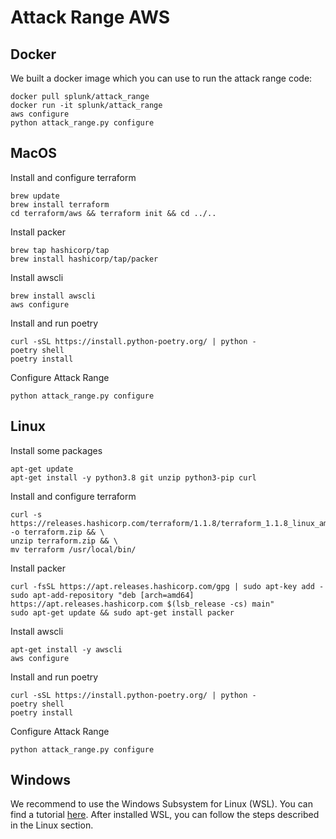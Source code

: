 # Attack Range AWS

## Docker
We built a docker image which you can use to run the attack range code:
````console
docker pull splunk/attack_range
docker run -it splunk/attack_range
aws configure
python attack_range.py configure
````

## MacOS
Install and configure terraform
````console
brew update
brew install terraform
cd terraform/aws && terraform init && cd ../..
````

Install packer
````console
brew tap hashicorp/tap
brew install hashicorp/tap/packer
````

Install awscli
````console
brew install awscli
aws configure
````

Install and run poetry
````console
curl -sSL https://install.python-poetry.org/ | python -
poetry shell
poetry install
````

Configure Attack Range
````console
python attack_range.py configure
````

## Linux
Install some packages
````console
apt-get update
apt-get install -y python3.8 git unzip python3-pip curl
````

Install and configure terraform
````console
curl -s https://releases.hashicorp.com/terraform/1.1.8/terraform_1.1.8_linux_amd64.zip -o terraform.zip && \
unzip terraform.zip && \
mv terraform /usr/local/bin/
````

Install packer
````console
curl -fsSL https://apt.releases.hashicorp.com/gpg | sudo apt-key add -
sudo apt-add-repository "deb [arch=amd64] https://apt.releases.hashicorp.com $(lsb_release -cs) main"
sudo apt-get update && sudo apt-get install packer
````

Install awscli
````console
apt-get install -y awscli
aws configure
````

Install and run poetry
````console
curl -sSL https://install.python-poetry.org/ | python -
poetry shell
poetry install
````

Configure Attack Range
````console
python attack_range.py configure
````

## Windows
We recommend to use the Windows Subsystem for Linux (WSL). You can find a tutorial [here](https://docs.microsoft.com/en-us/windows/wsl/install). After installed WSL, you can follow the steps described in the Linux section.
